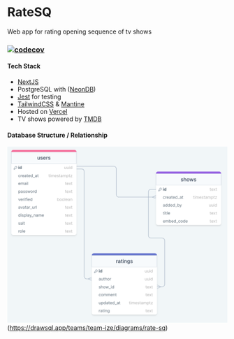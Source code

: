 # RateSQ

Web app for rating opening sequence of tv shows

### [![codecov](https://codecov.io/gh/ize-302/rate-sq/branch/master/graph/badge.svg?token=BQ116RI0Q2)](https://codecov.io/gh/ize-302/rate-sq)

#### Tech Stack

- [NextJS](https://nextjs.org/)
- PostgreSQL with ([NeonDB](https://neon.tech))
- [Jest](https://jestjs.io/) for testing
- [TailwindCSS](https://tailwindcss.com) & [Mantine](https://mantine.dev/)
- Hosted on [Vercel](https://vercel.com)
- TV shows powered by [TMDB](https://themoviedb.org/)

#### Database Structure / Relationship

![Alt text](image.png)(https://drawsql.app/teams/team-ize/diagrams/rate-sq)
